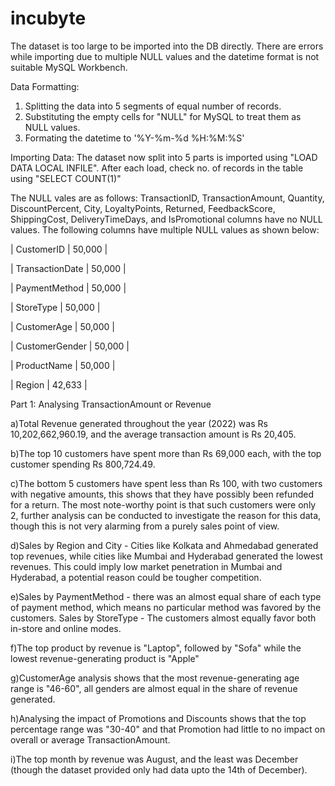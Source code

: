 # incubyte
The dataset is too large to be imported into the DB directly. There are errors while importing due to multiple NULL values and the datetime format is not suitable MySQL Workbench.

Data Formatting:
1) Splitting the data into 5 segments of equal number of records.
2) Substituting the empty cells for "NULL" for MySQL to treat them as NULL values.
3) Formating the datetime to '%Y-%m-%d %H:%M:%S'

Importing Data: The dataset now split into 5 parts is imported using "LOAD DATA LOCAL INFILE". After each load, check no. of records in the table using "SELECT COUNT(1)"

The NULL vales are as follows: TransactionID, TransactionAmount, Quantity, DiscountPercent, City, LoyaltyPoints, Returned, FeedbackScore, ShippingCost, DeliveryTimeDays, and IsPromotional columns have no NULL values. The following columns have multiple NULL values as shown below: 

| CustomerID       | 50,000 | 

| TransactionDate  | 50,000 | 

| PaymentMethod    | 50,000 |

| StoreType        | 50,000 | 

| CustomerAge      | 50,000 | 

| CustomerGender   | 50,000 | 

| ProductName      | 50,000 | 

| Region           | 42,633 |

Part 1: Analysing TransactionAmount or Revenue

a)Total Revenue generated throughout the year (2022) was Rs 10,202,662,960.19, and the average transaction amount is Rs 20,405.

b)The top 10 customers have spent more than Rs 69,000 each, with the top customer spending Rs 800,724.49.

c)The bottom 5 customers have spent less than Rs 100, with two customers with negative amounts, this shows that they have possibly been refunded for a return. The most note-worthy point is that such customers were only 2, further analysis can be conducted to investigate the reason for this data, though this is not very alarming from a purely sales point of view. 

d)Sales by Region and City - Cities like Kolkata and Ahmedabad generated top revenues, while cities like Mumbai and Hyderabad generated the lowest revenues. This could imply low market penetration in Mumbai and Hyderabad, a potential reason could be tougher competition.

e)Sales by PaymentMethod - there was an almost equal share of each type of payment method, which means no particular method was favored by the customers.
Sales by StoreType - The customers almost equally favor both in-store and online modes.

f)The top product by revenue is "Laptop", followed by "Sofa" while the lowest revenue-generating product is "Apple"

g)CustomerAge analysis shows that the most revenue-generating age range is "46-60", all genders are almost equal in the share of revenue generated.

h)Analysing the impact of Promotions and Discounts shows that the top percentage range was "30-40" and that Promotion had little to no impact on overall or average TransactionAmount.

i)The top month by revenue was August, and the least was December (though the dataset provided only had data upto the 14th of December).


